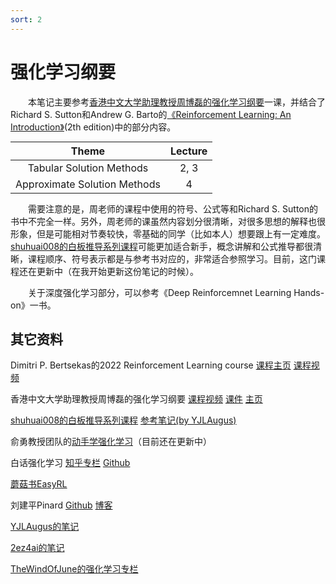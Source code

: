 ```yaml
---
sort: 2
---
```


# 强化学习纲要

&emsp;&emsp;本笔记主要参考[香港中文大学助理教授周博磊的强化学习纲要](https://space.bilibili.com/511221970/channel/seriesdetail?sid=764099)一课，并结合了Richard S. Sutton和Andrew G. Barto的[《Reinforcement Learning: An Introduction》](http://incompleteideas.net/book/the-book-2nd.html)(2th edition)中的部分内容。

<style>
table
{
    margin: auto;
}
</style>

|Theme|Lecture|
|:----:|:----:|
|Tabular Solution Methods|2, 3|
|Approximate Solution Methods|4|

&emsp;&emsp;需要注意的是，周老师的课程中使用的符号、公式等和Richard S. Sutton的书中不完全一样。另外，周老师的课虽然内容划分很清晰，对很多思想的解释也很形象，但是可能相对节奏较快，零基础的同学（比如本人）想要跟上有一定难度。[shuhuai008的白板推导系列课程](https://space.bilibili.com/97068901?spm_id_from=333.788.b_765f7570696e666f.1)可能更加适合新手，概念讲解和公式推导都很清晰，课程顺序、符号表示都是与参考书对应的，非常适合参照学习。目前，这门课程还在更新中（在我开始更新这份笔记的时候）。

&emsp;&emsp;关于深度强化学习部分，可以参考《Deep Reinforcemnet Learning Hands-on》一书。

## 其它资料

Dimitri P. Bertsekas的2022 Reinforcement Learning course [课程主页](http://web.mit.edu/dimitrib/www/RLbook.html) [课程视频](https://space.bilibili.com/2036999141)

香港中文大学助理教授周博磊的强化学习纲要 [课程视频](https://space.bilibili.com/511221970/channel/seriesdetail?sid=764099) [课件](https://github.com/zhoubolei/introRL) [主页](https://boleizhou.github.io/)

[shuhuai008的白板推导系列课程](https://space.bilibili.com/97068901?spm_id_from=333.788.b_765f7570696e666f.1) [参考笔记(by YJLAugus)](https://www.yuque.com/yjlaugus/reinforcement-learning-notes)

俞勇教授团队的[动手学强化学习](https://hrl.boyuai.com)（目前还在更新中）

白话强化学习 [知乎专栏](https://www.zhihu.com/column/c_1215667894253830144) [Github](https://github.com/louisnino/RLcode)

[蘑菇书EasyRL](https://datawhalechina.github.io/easy-rl/#/)

刘建平Pinard [Github](https://github.com/ljpzzz/machinelearning) [博客](https://www.cnblogs.com/pinard)

[YJLAugus的笔记](https://github.com/YJLAugus/Reinforcement-Learning-Notes)

[2ez4ai的笔记](https://github.com/2ez4ai/Reinforcement_Learning_Notes/blob/master/Reinforcement%20Learning%20Notes.pdf)

[TheWindOfJune的强化学习专栏](https://blog.csdn.net/weixin_43450646/category_10019516.html?spm=1001.2014.3001.5482)



